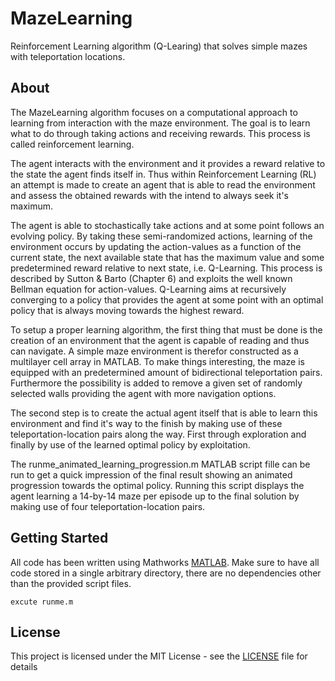 # MazeLearning
Reinforcement Learning algorithm (Q-Learing) that solves simple mazes with teleportation locations.

## About

The MazeLearning algorithm focuses on a computational approach to learning from interaction with the maze environment. The goal is to learn what to do through taking actions and receiving rewards. This process is called reinforcement learning.

The agent interacts with the environment and it provides a reward relative to the state the agent finds itself in. Thus within Reinforcement Learning (RL) an attempt is made to create an agent that is able to read the environment and assess the obtained rewards with the intend to always seek it's maximum. 

The agent is able to stochastically take actions and at some point follows an evolving policy. By taking these semi-randomized actions, learning of the environment occurs by updating the action-values as a function of the current state, the next available state that has the maximum value and some predetermined reward relative to next state, i.e. Q-Learning. This process is described by Sutton & Barto (Chapter 6) and exploits the well known Bellman equation for action-values. Q-Learning aims at recursively converging to a policy that provides the agent at some point with an optimal policy that is always moving towards the highest reward.

To setup a proper learning algorithm, the first thing that must be done is the creation of an environment that the agent is capable of reading and thus can navigate. A simple maze environment is therefor constructed as a multilayer cell array in MATLAB. To make things interesting, the maze is equipped with an predetermined amount of bidirectional teleportation pairs. Furthermore the possibility is added to remove a given set of randomly selected walls providing the agent with more navigation options. 

The second step is to create the actual agent itself that is able to learn this environment and find it's way to the finish by making use of these teleportation-location pairs along the way. First through exploration and finally by use of the learned optimal policy by exploitation.

The runme_animated_learning_progression.m MATLAB script fille can be run to get a quick impression of the final result showing an animated progression towards the optimal policy. Running this script displays the agent learning a 14-by-14 maze per episode up to the final solution by making use of four teleportation-location pairs.

## Getting Started

All code has been written using Mathworks [MATLAB](https://www.mathworks.com/programs/trials/trial_request.html?ref=ggl&s_eid=ppc_5852767522&q=%2Bmathworks%20%2Bmatlab). Make sure to have all code stored in a single arbitrary directory, there are no dependencies other than the provided script files. 

```
excute runme.m
```

## License

This project is licensed under the MIT License - see the [LICENSE](LICENSE) file for details

